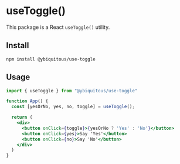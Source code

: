 # useToggle()

This package is a React `useToggle()` utility.

## Install

```shell
npm install @ybiquitous/use-toggle
```

## Usage

```jsx
import { useToggle } from "@ybiquitous/use-toggle"

function App() {
  const [yesOrNo, yes, no, toggle] = useToggle();

  return (
    <div>
      <button onClick={toggle}>{yesOrNo ? 'Yes' : 'No'}</button>
      <button onClick={yes}>Say 'Yes'</button>
      <button onClick={no}>Say 'No'</button>
    </div>
  )
}
```
